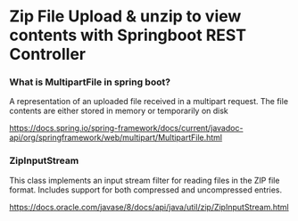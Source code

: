 # Zip File Upload & unzip to view contents with Springboot REST Controller


### What is MultipartFile in spring boot?
A representation of an uploaded file received in a multipart request. The file contents are either stored in memory or temporarily on disk

https://docs.spring.io/spring-framework/docs/current/javadoc-api/org/springframework/web/multipart/MultipartFile.html

### ZipInputStream
This class implements an input stream filter for reading files in the ZIP file format. Includes support for both compressed and uncompressed entries.

https://docs.oracle.com/javase/8/docs/api/java/util/zip/ZipInputStream.html